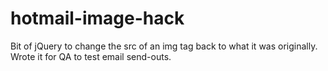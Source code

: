 hotmail-image-hack
==================

Bit of jQuery to change the src of an img tag back to what it was originally.  Wrote it for QA to test email send-outs.